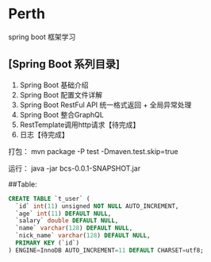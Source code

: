 # Perth
spring boot 框架学习

## [Spring Boot 系列目录]

1. Spring Boot 基础介绍
1. Spring Boot 配置文件详解
1. Spring Boot RestFul API 统一格式返回 + 全局异常处理
1. Spring Boot 整合GraphQL
1. RestTemplate调用http请求【待完成】
1. 日志【待完成】

打包：
mvn package -P test -Dmaven.test.skip=true

运行：
java -jar bcs-0.0.1-SNAPSHOT.jar

##Table:
```sql
CREATE TABLE `t_user` (
  `id` int(11) unsigned NOT NULL AUTO_INCREMENT,
  `age` int(11) DEFAULT NULL,
  `salary` double DEFAULT NULL,
  `name` varchar(128) DEFAULT NULL,
  `nick_name` varchar(128) DEFAULT NULL,
  PRIMARY KEY (`id`)
) ENGINE=InnoDB AUTO_INCREMENT=11 DEFAULT CHARSET=utf8;
```
